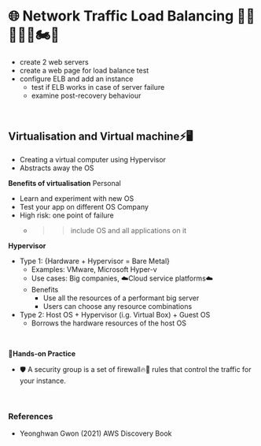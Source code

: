 # 🌐 Network Traffic Load Balancing 🚙🚗🚓🚚🚒🏍️🚴

  - create 2 web servers
  - create a web page for load balance test
  - configure ELB and add an instance
    - test if ELB works in case of server failure 
    - examine post-recovery behaviour

<br>

## Virtualisation and Virtual machine⚡🖥️ 

  - Creating a virtual computer using Hypervisor
  - Abstracts away the OS

  **Benefits of virtualisation**
  Personal 
   - Learn and experiment with new OS
   - Test your app on different OS
  Company
   - High risk: one point of failure
     - >> include OS and all applications on it 
 

  **Hypervisor**
  - Type 1: {Hardware + Hypervisor = Bare Metal}
    - Examples: VMware, Microsoft Hyper-v
    - Use cases: Big companies, ☁️Cloud service platforms☁️
    - Benefits
      - Use all the resources of a performant big server
      - Users can choose any resource combinations
  - Type 2: Host OS + Hypervisor (i.g. Virtual Box) + Guest OS 
    - Borrows the hardware resources of the host OS
   
   <br>
   
   **👐Hands-on Practice**
   - 🛡️ A security group is a set of firewall🔥🧱 rules that control the traffic for your instance.  

<br>

### References

  - Yeonghwan Gwon (2021) AWS Discovery Book
